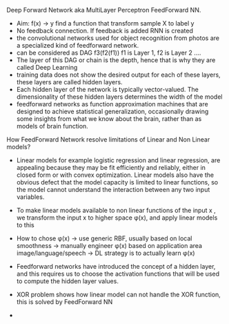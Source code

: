 Deep Forward Network aka MultiLayer Perceptron FeedForward NN.
* Aim: f(x) -> y find a function that transform sample X to label y
* No feedback connection. If feedback is added RNN is created
* the convolutional networks used for object recognition from photos are a specialized kind of feedforward network.
* can be considered as DAG f3(f2(f1)) f1 is Layer 1, f2 is Layer 2 ....
* The layer of this DAG or chain is the depth, hence that is why they are called Deep Learning
* training data does not show the desired output for each of these layers, these layers are called hidden layers.
* Each hidden layer of the network is typically vector-valued. The dimensionality of these hidden layers determines the width of the model
* feedforward networks as function approximation machines that are designed to achieve statistical generalization,
occasionally drawing some insights from what we know about the brain, rather than as models of brain function.

How FeedForward Network resolve limitations of Linear and Non Linear models?
* Linear models for example logistic regression and linear regression, are appealing because they may be fit efficiently
and reliably, either in closed form or with convex optimization. Linear models also have the obvious defect that the model
capacity is limited to linear functions, so the model cannot understand the interaction between any two input variables.

* To make linear models available to non linear functions of the input x , we transform the input x to higher space  φ(x), and apply linear models to this
* How to chose φ(x) -> use generic RBF, usually based on local smoothness
                    -> manually engineer φ(x) based on application area image/language/speech
                    -> DL strategy is to actually learn φ(x)
* Feedforward networks have introduced the concept of a hidden layer, and this requires us to choose the activation functions that will
be used to compute the hidden layer values.
* XOR problem shows how linear model can not handle the XOR function, this is solved by FeedForward NN
*